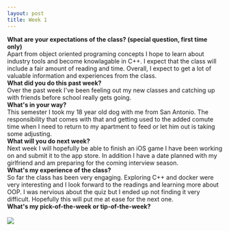 ```yaml
---
layout: post
title: Week 1
---
```


<strong>What are your expectations of the class? (special question, first time only)</strong>
<br>
Apart from object oriented programing concepts I hope to learn about industry tools and become knowlagable in C++. I expect that the class will include a fair amount of reading and time. Overall, I expect to get a lot of valuable information and experiences from the class.
<br>
<strong>What did you do this past week?</strong>
<br>
Over the past week I've been feeling out my new classes and catching up with friends before school really gets going.
<br>
<strong>What's in your way?</strong>
<br>
This semester I took my 18 year old dog with me from San Antonio. The responsibility that comes with that and getting used to the added comute time when I need to return to my apartment to feed or let him out is taking some adjusting.
<br>
<strong>What will you do next week?</strong>
<br>
Next week I will hopefully be able to finish an iOS game I have been working on and submit it to the app store. In addition I have a date planned with my girlfriend and am preparing for the coming interview season.
<br>
<strong>What's my experience of the class?</strong>
<br>
So far the class has been very engaging. Exploring C++ and docker were very interesting and I look forward to the readings and learning more about OOP. I was nervious about the quiz but I ended up not finding it very difficult. Hopefully this will put me at ease for the next one.
<br>
<strong>What's my pick-of-the-week or tip-of-the-week?</strong>
<br>
<br>
<img src="https://avatars0.githubusercontent.com/u/691520?v=4&u=63151621c59bfa1ec1c84b9d08aa8a3c9034b21b&s=400">

